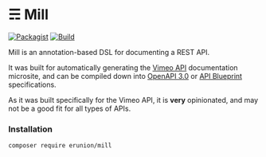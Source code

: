 &#9780; Mill
===

[![Packagist](https://img.shields.io/packagist/v/erunion/mill.svg)](https://packagist.org/packages/erunion/mill)
[![Build](https://github.com/erunion/mill/workflows/CI/badge.svg)](https://github.com/erunion/mill)

Mill is an annotation-based DSL for documenting a REST API.

It was built for automatically generating the [Vimeo API](https://developer.vimeo.com/api/endpoints) documentation microsite, and can be compiled down into [OpenAPI 3.0](https://swagger.io/) or [API Blueprint](https://apiblueprint.org/) specifications.

As it was built specifically for the Vimeo API, it is **very** opinionated, and may not be a good fit for all types of APIs.

### Installation
```
composer require erunion/mill
```
